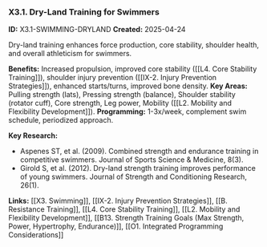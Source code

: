 ### X3.1. Dry-Land Training for Swimmers
**ID:** X3.1-SWIMMING-DRYLAND
**Created:** 2025-04-24

Dry-land training enhances force production, core stability, shoulder health, and overall athleticism for swimmers.

**Benefits:** Increased propulsion, improved core stability ([[L4. Core Stability Training]]), shoulder injury prevention ([[IX-2. Injury Prevention Strategies]]), enhanced starts/turns, improved bone density.
**Key Areas:** Pulling strength (lats), Pressing strength (balance), Shoulder stability (rotator cuff), Core strength, Leg power, Mobility ([[L2. Mobility and Flexibility Development]]).
**Programming:** 1-3x/week, complement swim schedule, periodized approach.

**Key Research:**
- Aspenes ST, et al. (2009). Combined strength and endurance training in competitive swimmers. Journal of Sports Science & Medicine, 8(3).
- Girold S, et al. (2012). Dry-land strength training improves performance of young swimmers. Journal of Strength and Conditioning Research, 26(1).

**Links:** [[X3. Swimming]], [[IX-2. Injury Prevention Strategies]], [[B. Resistance Training]], [[L4. Core Stability Training]], [[L2. Mobility and Flexibility Development]], [[B13. Strength Training Goals (Max Strength, Power, Hypertrophy, Endurance)]], [[O1. Integrated Programming Considerations]]